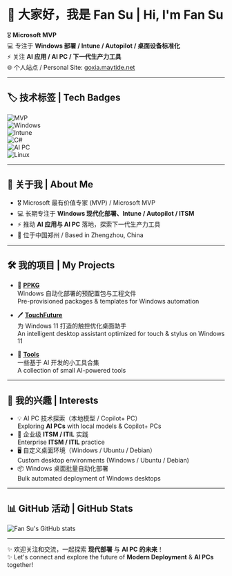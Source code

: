 # 👋 大家好，我是 Fan Su | Hi, I'm Fan Su  

🎖️ **Microsoft MVP**  
💻 专注于 **Windows 部署 / Intune / Autopilot / 桌面设备标准化**  
⚡ 关注 **AI 应用 / AI PC / 下一代生产力工具**  
🌐 个人站点 / Personal Site: [goxia.maytide.net](http://goxia.maytide.net)  

---

## 🏷️ 技术标签 | Tech Badges

![MVP](https://img.shields.io/badge/Microsoft-MVP-blue?logo=microsoft)  
![Windows](https://img.shields.io/badge/Windows-Deployment-0078D6?logo=windows&logoColor=white)  
![Intune](https://img.shields.io/badge/Intune-Autopilot-00A4EF?logo=microsoft-intune&logoColor=white)  
![C#](https://img.shields.io/badge/C%23-.NET-512BD4?logo=dotnet&logoColor=white)  
![AI PC](https://img.shields.io/badge/AI-PC-green?logo=nvidia&logoColor=white)  
![Linux](https://img.shields.io/badge/Linux-Ubuntu%20%7C%20Debian-E95420?logo=linux&logoColor=white)  

---

## 🙋 关于我 | About Me
- 🎖️ Microsoft 最有价值专家 (MVP) / Microsoft MVP  
- 💻 长期专注于 **Windows 现代化部署、Intune / Autopilot / ITSM**  
- ⚡ 推动 **AI 应用与 AI PC** 落地，探索下一代生产力工具  
- 📍 位于中国郑州 / Based in Zhengzhou, China  

---

## 🛠 我的项目 | My Projects
- 🚀 [**PPKG**](https://github.com/goxia/PPKG)  
  Windows 自动化部署的预配置包与工程文件  
  Pre-provisioned packages & templates for Windows automation  

- 🖊️ [**TouchFuture**](https://github.com/goxia/TouchFuture)  
  为 Windows 11 打造的触控优化桌面助手  
  An intelligent desktop assistant optimized for touch & stylus on Windows 11  

- 🔧 [**Tools**](https://github.com/goxia/Tools)  
  一些基于 AI 开发的小工具合集  
  A collection of small AI-powered tools  

---

## 🚀 我的兴趣 | Interests
- 💡 AI PC 技术探索（本地模型 / Copilot+ PC）  
  Exploring **AI PCs** with local models & Copilot+ PCs  
- 🏢 企业级 **ITSM / ITIL** 实践  
  Enterprise **ITSM / ITIL** practice  
- 🖥️ 自定义桌面环境（Windows / Ubuntu / Debian）  
  Custom desktop environments (Windows / Ubuntu / Debian)  
- 📦 Windows 桌面批量自动化部署  
  Bulk automated deployment of Windows desktops  

---

## 📊 GitHub 活动 | GitHub Stats
![Fan Su's GitHub stats](https://github-readme-stats.vercel.app/api?username=goxia&show_icons=true&theme=default&include_all_commits=true&count_private=true&cache_seconds=1800)


---

✨ 欢迎关注和交流，一起探索 **现代部署** 与 **AI PC 的未来**！  
✨ Let's connect and explore the future of **Modern Deployment** & **AI PCs** together!
